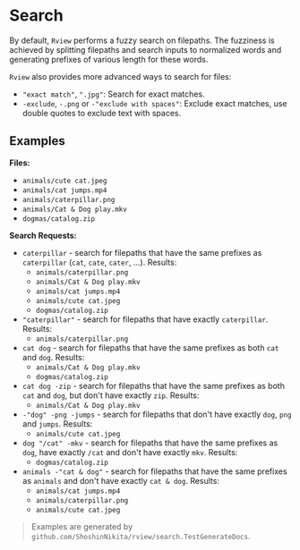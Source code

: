 # Search

By default, `Rview` performs a fuzzy search on filepaths. The fuzziness is achieved
by splitting filepaths and search inputs to normalized words and generating prefixes
of various length for these words.

`Rview` also provides more advanced ways to search for files:

- `"exact match"`, `".jpg"`: Search for exact matches.
- `-exclude`, `-.png` or `-"exclude with spaces"`: Exclude exact matches, use double quotes
  to exclude text with spaces.

## Examples

**Files:**

- `animals/cute cat.jpeg`
- `animals/cat jumps.mp4`
- `animals/caterpillar.png`
- `animals/Cat & Dog play.mkv`
- `dogmas/catalog.zip`

**Search Requests:**

- `caterpillar` - search for filepaths that have the same prefixes as `caterpillar` (`cat`, `cate`, `cater`, ...). Results:
  - `animals/caterpillar.png`
  - `animals/Cat & Dog play.mkv`
  - `animals/cat jumps.mp4`
  - `animals/cute cat.jpeg`
  - `dogmas/catalog.zip`
- `"caterpillar"` - search for filepaths that have exactly `caterpillar`. Results:
  - `animals/caterpillar.png`
- `cat dog` - search for filepaths that have the same prefixes as both `cat` and `dog`. Results:
  - `animals/Cat & Dog play.mkv`
  - `dogmas/catalog.zip`
- `cat dog -zip` - search for filepaths that have the same prefixes as both `cat` and `dog`, but don't have exactly `zip`. Results:
  - `animals/Cat & Dog play.mkv`
- `-"dog" -png -jumps` - search for filepaths that don't have exactly `dog`, `png` and `jumps`. Results:
  - `animals/cute cat.jpeg`
- `dog "/cat" -mkv` - search for filepaths that have the same prefixes as `dog`, have exactly `/cat` and don't have exactly `mkv`. Results:
  - `dogmas/catalog.zip`
- `animals -"cat & dog"` - search for filepaths that have the same prefixes as `animals` and don't have exactly `cat & dog`. Results:
  - `animals/cat jumps.mp4`
  - `animals/caterpillar.png`
  - `animals/cute cat.jpeg`

> Examples are generated by `github.com/ShoshinNikita/rview/search.TestGenerateDocs`.

